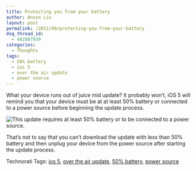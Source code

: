 ```yaml
---
title: Protecting you from your battery
author: Anson Liu
layout: post
permalink: /2011/09/protecting-you-from-your-battery
dsq_thread_id:
  - 402887939
categories:
  - Thoughts
tags:
  - 50% battery
  - ios 5
  - over the air update
  - power source
---
```

What your device runs out of juice mid update? It probably won&#8217;t, iOS 5 will remind you that your device must be at at least 50% battery or connected to a power source before beginning the update process.

<img style="display: block; margin-left: auto; margin-right: auto;" title="update battery check.PNG" src="https://i2.wp.com/apparentetch.com/wp-content/uploads/2011/09/update-battery-check.png?resize=512%2C177" border="0" alt="This update requires at least 50% battery or to be connected to a power source." data-recalc-dims="1" />

That&#8217;s not to say that you can&#8217;t download the update with less than 50% battery and then unplug your device from the power source after starting the update process.

Technorati Tags: <a rel="tag" href="http://technorati.com/tag/ios%205">ios 5</a>, <a rel="tag" href="http://technorati.com/tag/over%20the%20air%20update">over the air update</a>, <a rel="tag" href="http://technorati.com/tag/50%25%20battery">50% battery</a>, <a rel="tag" href="http://technorati.com/tag/power%20source">power source</a>

<!-- Technorati Tags End -->